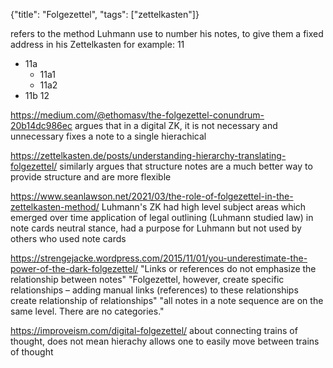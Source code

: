 {"title": "Folgezettel", "tags": ["zettelkasten"]}

refers to the method Luhmann use to number his notes, to give them a fixed address in his Zettelkasten
for example:
11
* 11a
  * 11a1
  * 11a2
* 11b
12

https://medium.com/@ethomasv/the-folgezettel-conundrum-20b14dc986ec
argues that in a digital ZK, it is not necessary and unnecessary fixes a note to a single hierachical

https://zettelkasten.de/posts/understanding-hierarchy-translating-folgezettel/
similarly argues that structure notes are a much better way to provide structure and are more flexible

https://www.seanlawson.net/2021/03/the-role-of-folgezettel-in-the-zettelkasten-method/
Luhmann's ZK had high level subject areas which emerged over time
application of legal outlining (Luhmann studied law) in note cards
neutral stance, had a purpose for Luhmann but not used by others who used note cards

https://strengejacke.wordpress.com/2015/11/01/you-underestimate-the-power-of-the-dark-folgezettel/
"Links or references do not emphasize the relationship between notes"
"Folgezettel, however, create specific relationships – adding manual links (references) to these relationships create relationship of relationships"
"all notes in a note sequence are on the same level. There are no categories."

https://improveism.com/digital-folgezettel/
about connecting trains of thought, does not mean hierachy
allows one to easily move between trains of thought
